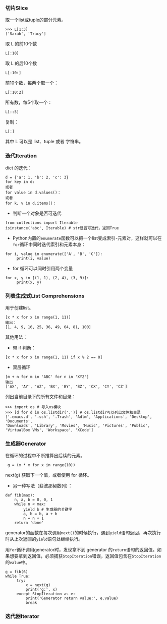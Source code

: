 ### 切片Slice

取一个list或tuple的部分元素。

```
>>> L[1:3]
['Sarah', 'Tracy']
```

取 L 的前10个数

`L[:10]`

取 L 的后10个数

```
L[-10:]
```

前10个数，每两个取一个：

```
L[:10:2]
```

所有数，每5个取一个：

```
L[::5]
```

复制：

```
L[:]
```

其中 L 可以是 list、tuple 或者 字符串。

### 迭代Iteration

dict 的迭代：

```
d = {'a': 1, 'b': 2, 'c': 3}
for key in d:
或者
for value in d.values()：
或者
for k, v in d.items()：
```

* 判断一个对象是否可迭代

```
from collections import Iterable
isinstance('abc', Iterable) # str是否可迭代，返回True
```

* Python内置的`enumerate`函数可以把一个list变成索引-元素对，这样就可以在`for`循环中同时迭代索引和元素本身：

```
for i, value in enumerate(['A', 'B', 'C']):
     print(i, value)
```

* for 循环可以同时引用两个变量

```
for x, y in [(1, 1), (2, 4), (3, 9)]:
     print(x, y)
```

### 列表生成式List Comprehensions

用于创建list。

```
[x * x for x in range(1, 11)]
输出：
[1, 4, 9, 16, 25, 36, 49, 64, 81, 100]
```

其他用法：

* 带 if 判断：

```
[x * x for x in range(1, 11) if x % 2 == 0]
```

* 双层循环

```
[m + n for m in 'ABC' for n in 'XYZ']
输出
['AX', 'AY', 'AZ', 'BX', 'BY', 'BZ', 'CX', 'CY', 'CZ']
```

列出当前目录下的所有文件和目录：

```
>>> import os # 导入os模块
>>> [d for d in os.listdir('.')] # os.listdir可以列出文件和目录
['.emacs.d', '.ssh', '.Trash', 'Adlm', 'Applications', 'Desktop', 'Documents', 
'Downloads', 'Library', 'Movies', 'Music', 'Pictures', 'Public', 'VirtualBox VMs', 'Workspace', 'XCode']
```

### 生成器Generator

在循环的过程中不断推算出后续的元素。

```
 g = (x * x for x in range(10))
```

next\(g\) 获取下一个值，或者使用 for 循环。

* 另一种写法（斐波那契数列）：

```
def fib(max):
    n, a, b = 0, 0, 1
    while n < max:
        yield b # 生成器的关键字
        a, b = b, a + b
        n = n + 1
    return 'done'
```

generator的函数在每次调用`next()`的时候执行，遇到`yield`语句返回，再次执行时从上次返回的`yield`语句处继续执行。

用`for`循环调用generator时，发现拿不到 generator 的`return`语句的返回值。如果想要拿到返回值，必须捕获`StopIteration`错误，返回值包含在`StopIteration`的`value`中。

```
g = fib(6)
while True:
     try:
         x = next(g)
         print('g:', x)
     except StopIteration as e:
         print('Generator return value:', e.value)
         break
```

### 迭代器Iterator





